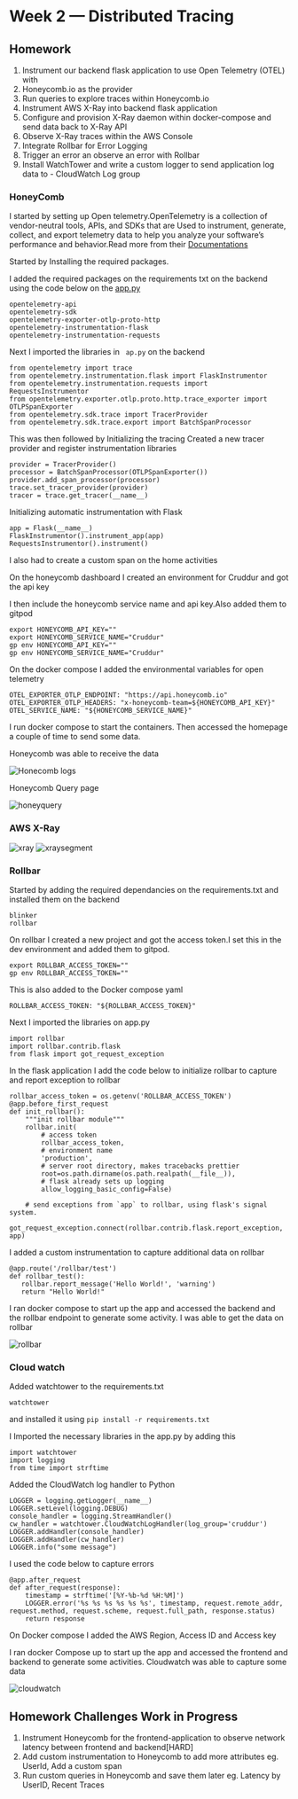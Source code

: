 # Week 2 — Distributed Tracing

## Homework
1. Instrument our backend flask application to use Open Telemetry (OTEL) with
2. Honeycomb.io as the provider
3. Run queries to explore traces within Honeycomb.io
4. Instrument AWS X-Ray into backend flask application
5. Configure and provision X-Ray daemon within docker-compose and send data back to X-Ray API
6. Observe X-Ray traces within the AWS Console
7. Integrate Rollbar for Error Logging
8. Trigger an error an observe an error with Rollbar
9. Install WatchTower and write a custom logger to send application log data to - CloudWatch Log group


### HoneyComb

I started by setting up Open telemetry.OpenTelemetry is a collection of vendor-neutral tools, APIs, and SDKs that are Used to instrument, generate, collect, and export telemetry data to help you analyze your software’s performance and behavior.Read more from their [Documentations](https://opentelemetry.io/docs/)

Started by Installing the required packages.

I added the required packages on the requirements txt on the backend using the code below on the [app.py](/backend-flask/app.py)
``` 
opentelemetry-api 
opentelemetry-sdk 
opentelemetry-exporter-otlp-proto-http 
opentelemetry-instrumentation-flask 
opentelemetry-instrumentation-requests
```

Next I imported the libraries in ``` ap.py``` on the backend
``` 
from opentelemetry import trace
from opentelemetry.instrumentation.flask import FlaskInstrumentor
from opentelemetry.instrumentation.requests import RequestsInstrumentor
from opentelemetry.exporter.otlp.proto.http.trace_exporter import OTLPSpanExporter
from opentelemetry.sdk.trace import TracerProvider
from opentelemetry.sdk.trace.export import BatchSpanProcessor
```
This was then followed by Initializing the tracing
Created a new tracer provider and register instrumentation libraries
  
  ``` 
 provider = TracerProvider()
processor = BatchSpanProcessor(OTLPSpanExporter())
provider.add_span_processor(processor)
trace.set_tracer_provider(provider)
tracer = trace.get_tracer(__name__)
```
  
Initializing automatic instrumentation with Flask
``` 
app = Flask(__name__)
FlaskInstrumentor().instrument_app(app)
RequestsInstrumentor().instrument()
```

I also had to create a custom span on the home activities

On the honeycomb dashboard I created an environment for Cruddur and got the api key

I then include the honeycomb service name and api key.Also added them to gitpod
``` 
export HONEYCOMB_API_KEY=""
export HONEYCOMB_SERVICE_NAME="Cruddur"
gp env HONEYCOMB_API_KEY=""
gp env HONEYCOMB_SERVICE_NAME="Cruddur"
```
On the docker compose I added the environmental variables for open telemetry

``` 
OTEL_EXPORTER_OTLP_ENDPOINT: "https://api.honeycomb.io"
OTEL_EXPORTER_OTLP_HEADERS: "x-honeycomb-team=${HONEYCOMB_API_KEY}"
OTEL_SERVICE_NAME: "${HONEYCOMB_SERVICE_NAME}"
```
I run docker compose to start the containers. Then accessed the homepage a couple of time to send some data.

Honeycomb was able to receive the data

![Honecomb logs](/journal/assets/week2/Honeycomb.jpg)

Honeycomb Query page

![honeyquery](/journal/assets/week2/honeycomb%20query.jpg)

### AWS X-Ray

![xray](/journal/assets/week2/xray%202.jpg)
![xraysegment](/journal/assets/week2/xray%20segments.jpg)

### Rollbar
Started by adding the required dependancies on the requirements.txt and installed them on the backend

```
blinker
rollbar
```

On rollbar I created a new project and got the access token.I set this in the dev environment and added them to gitpod.
```
export ROLLBAR_ACCESS_TOKEN=""
gp env ROLLBAR_ACCESS_TOKEN=""
```

This is also added to the Docker compose yaml

```
ROLLBAR_ACCESS_TOKEN: "${ROLLBAR_ACCESS_TOKEN}"
```

Next I imported the libraries on app.py

``` 
import rollbar
import rollbar.contrib.flask
from flask import got_request_exception
```

In the flask application I add the code below to initialize rollbar to capture and report exception to rollbar
``` 
rollbar_access_token = os.getenv('ROLLBAR_ACCESS_TOKEN')
@app.before_first_request
def init_rollbar():
    """init rollbar module"""
    rollbar.init(
        # access token
        rollbar_access_token,
        # environment name
        'production',
        # server root directory, makes tracebacks prettier
        root=os.path.dirname(os.path.realpath(__file__)),
        # flask already sets up logging
        allow_logging_basic_config=False)

    # send exceptions from `app` to rollbar, using flask's signal system.
    got_request_exception.connect(rollbar.contrib.flask.report_exception, app)
```

I added a custom instrumentation to capture additional data on rollbar
 ```
@app.route('/rollbar/test')
def rollbar_test():
    rollbar.report_message('Hello World!', 'warning')
    return "Hello World!"
```   
I ran docker compose to start up the app and accessed the backend and the rollbar endpoint to generate some activity.
I was able to get the data on rollbar

![rollbar](/journal/assets/week2/Rollbar%20Error.jpg)

### Cloud watch

Added watchtower to the requirements.txt

```
watchtower
```
and installed it using ```pip install -r requirements.txt ```

I Imported the necessary libraries in the app.py by adding this 
```
import watchtower
import logging
from time import strftime
```

Added the CloudWatch log handler to Python
```
LOGGER = logging.getLogger(__name__)
LOGGER.setLevel(logging.DEBUG)
console_handler = logging.StreamHandler()
cw_handler = watchtower.CloudWatchLogHandler(log_group='cruddur')
LOGGER.addHandler(console_handler)
LOGGER.addHandler(cw_handler)
LOGGER.info("some message")
```

I used the code below to capture errors
```
@app.after_request
def after_request(response):
    timestamp = strftime('[%Y-%b-%d %H:%M]')
    LOGGER.error('%s %s %s %s %s %s', timestamp, request.remote_addr, request.method, request.scheme, request.full_path, response.status)
    return response
```


On Docker compose I added the AWS Region, Access ID and Access key

I ran docker Compose up to start up the app and accessed the frontend and backend to generate some activities. Cloudwatch was able to capture some data

![cloudwatch](/journal/assets/week2/cloudwatch.jpg)

## Homework Challenges Work in Progress
1. Instrument Honeycomb for the frontend-application to observe network latency between frontend and backend[HARD]
2. Add custom instrumentation to Honeycomb to add more attributes eg. UserId, Add a custom span
3. Run custom queries in Honeycomb and save them later eg. Latency by UserID, Recent Traces
